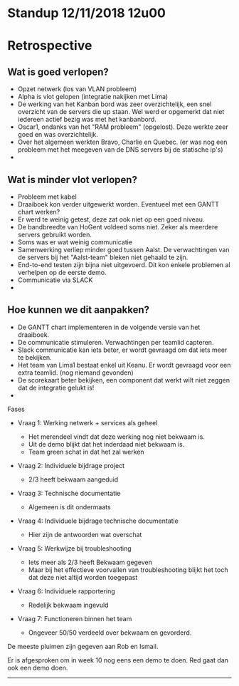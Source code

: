 # Standup 12/11/2018 12u00

# Retrospective
## Wat is goed verlopen?
  - Opzet netwerk (los van VLAN probleem)
  - Alpha is vlot gelopen (integratie nakijken met Lima)
  - De werking van het Kanban bord was zeer overzichtelijk, een snel overzicht van de servers die up staan. Wel werd er opgemerkt dat niet iedereen actief bezig was met het kanbanbord.
  - Oscar1, ondanks van het "RAM probleem" (opgelost). Deze werkte zeer goed en was overzichtelijk.
  - Over het algemeen werkten Bravo, Charlie en Quebec. (er was nog een probleem met het meegeven van de DNS servers bij de statische ip's)
  -

## Wat is minder vlot verlopen?
  - Probleem met kabel
  - Draaiboek kon verder uitgewerkt worden. Eventueel met een GANTT chart werken?
  - Er werd te weinig getest, deze zat ook niet op een goed niveau.
  - De bandbreedte van HoGent voldeed soms niet. Zeker als meerdere servers gebruikt worden.
  - Soms was er wat weinig communicatie
  - Samenwerking verliep minder goed tussen Aalst. De verwachtingen van de servers bij het "Aalst-team" bleken niet gehaald te zijn. 
  - End-to-end testen zijn bijna niet uitgevoerd. Dit kon enkele problemen al verhelpen op de eerste demo.
  - Communicatie via SLACK
  - 

## Hoe kunnen we dit aanpakken?
  - De GANTT chart implementeren in de volgende versie van het draaiboek.
  - De communicatie stimuleren. Verwachtingen per teamlid capteren.
  - Slack communicatie kan iets beter, er wordt gevraagd om dat iets meer te bekijken.
  - Het team van Lima1 bestaat enkel uit Keanu. Er wordt gevraagd voor een extra teamlid. (nog niemand gevonden) 
  - De scorekaart beter bekijken, een component dat werkt wilt niet zeggen dat de integratie gelukt is!
  - 

Fases
  - Vraag 1: Werking netwerk + services als geheel
	- Het merendeel vindt dat deze werking nog niet bekwaam is.
	- Uit de demo blijkt dat het inderdaad niet bekwaam is.
	- Team green schat in dat het zal werken 

  - Vraag 2: Individuele bijdrage project
	- 2/3 heeft bekwaam aangeduid

  - Vraag 3: Technische documentatie
	- Algemeen is dit ondermaats

  - Vraag 4: Individuele bijdrage technische documentatie
	- Hier zijn de antwoorden wat overschat 

  - Vraag 5: Werkwijze bij troubleshooting
	- Iets meer als 2/3 heeft Bekwaam gegeven
	- Maar bij het effectieve voorvallen van troubleshooting blijkt het toch dat deze niet altijd worden toegepast

  - Vraag 6: Individuele rapportering
	- Redelijk bekwaam ingevuld 

  - Vraag 7: Functioneren binnen het team
	- Ongeveer 50/50 verdeeld over bekwaam en gevorderd.

De meeste pluimen zijn gegeven aan Rob en Ismail.

Er is afgesproken om in week 10 nog eens een demo te doen. Red gaat dan ook een demo doen.

----

